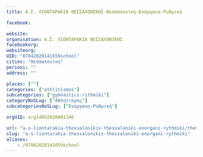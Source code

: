 ```yaml
---
title: Α.Σ. ΛΙΟΝΤΑΡΑΚΙΑ ΘΕΣΣΑΛΟΝΙΚΗΣ-Θεσσαλονίκη-Ενόργανη-Ρυθμική

facebook:

website:
organisation: Α.Σ. ΛΙΟΝΤΑΡΑΚΙΑ ΘΕΣΣΑΛΟΝΙΚΗΣ
facebookorg:
websiteorg:
UID: "07042020141659school"
cities: "Θεσσαλονίκη"
perioxi: ""
address: ""

places: [""]
categories: ["athlitismos"]
subcategories: ["gymnastics-rithmiki"]
categoryNoSLug: ["Αθλητισμός"]
subcategoriesNoSLug: ["Ενόργανη-Ρυθμική"]

orgUID: org14042020001346

url: "a-s-liontarakia-thessalonikis-thessaloniki-enorgani-rythmiki/thessaloniki//"
slug: "a-s-liontarakia-thessalonikis-thessaloniki-enorgani-rythmiki"
aliases:
    - /07042020141659school
---
```





